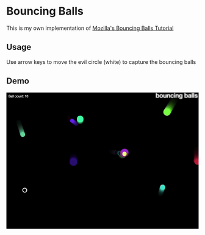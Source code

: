 # Bouncing Balls

This is my own implementation of [Mozilla's Bouncing Balls Tutorial](https://developer.mozilla.org/en-US/docs/Learn/JavaScript/Objects/Adding_bouncing_balls_features)

## Usage

Use arrow keys to move the evil circle (white) to capture the bouncing balls

## Demo

![bouncing balls demo](https://github.com/alanzheng88/bouncingballs/blob/master/images/bouncingballs.gif "Bouncing Balls")
